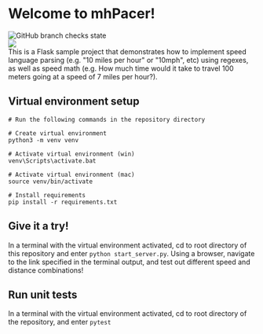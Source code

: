 # Welcome to mhPacer!
<img alt="GitHub branch checks state" src="https://img.shields.io/github/checks-status/mherrerarendon/mhpacer/master?label=tests"><br/>
<img src="https://img.shields.io/codecov/c/github/mherrerarendon/mhpacer"><br/>
This is a Flask sample project that demonstrates how to implement speed language parsing (e.g. "10 miles per hour" or "10mph", etc) using regexes, as well as speed math (e.g. How much time would it take to travel 100 meters going at a speed of 7 miles per hour?).

## Virtual environment setup
```
# Run the following commands in the repository directory

# Create virtual environment
python3 -m venv venv

# Activate virtual environment (win)
venv\Scripts\activate.bat

# Activate virtual environment (mac)
source venv/bin/activate

# Install requirements
pip install -r requirements.txt
```
## Give it a try!
In a terminal with the virtual environment activated, cd to root directory of this repository and enter `python start_server.py`. Using a browser, navigate to the link specified in the terminal output, and test out different speed and distance combinations!

## Run unit tests
In a terminal with the virtual environment activated, cd to root directory of the repository, and enter `pytest`
